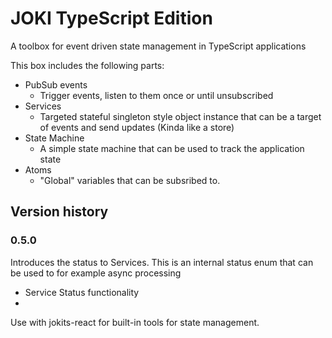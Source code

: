 # JOKI TypeScript Edition

A toolbox for event driven state management in TypeScript applications

This box includes the following parts:

* PubSub events
  * Trigger events, listen to them once or until unsubscribed
* Services
  * Targeted stateful singleton style object instance that can be a target of events and send updates (Kinda like a store)
* State Machine
  * A simple state machine that can be used to track the application state
* Atoms
  * "Global" variables that can be subsribed to.

## Version history

### 0.5.0

Introduces the status to Services. This is an internal status enum that can be used to for example async processing

* Service Status functionality
* 


Use with jokits-react for built-in tools for state management.
